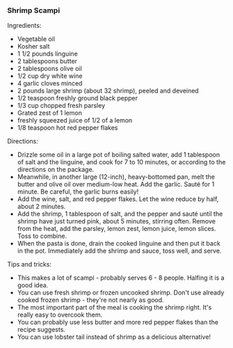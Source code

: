### Shrimp Scampi

Ingredients:
- Vegetable oil
- Kosher salt
- 1 1/2 pounds linguine 
- 2 tablespoons butter
- 2 tablespoons olive oil
- 1/2 cup dry white wine
- 4 garlic cloves minced
- 2 pounds large shrimp (about 32 shrimp), peeled and deveined
- 1/2 teaspoon freshly ground black pepper
- 1/3 cup chopped fresh parsley
- Grated zest of 1 lemon
- freshly squeezed juice of 1/2 of a lemon 
- 1/8 teaspoon hot red pepper flakes

Directions:
- Drizzle some oil in a large pot of boiling salted water, add 1 tablespoon of salt and the linguine, and cook for 7 to 10 minutes, or according to the directions on the package.
- Meanwhile, in another large (12-inch), heavy-bottomed pan, melt the butter and olive oil over medium-low heat. Add the garlic. Sauté for 1 minute. Be careful, the garlic burns easily!
- Add the wine, salt, and red pepper flakes. Let the wine reduce by half, about 2 minutes. 
- Add the shrimp, 1 tablespoon of salt, and the pepper and sauté until the shrimp have just turned pink, about 5 minutes, stirring often. Remove from the heat, add the parsley, lemon zest, lemon juice, lemon slices. Toss to combine.
- When the pasta is done, drain the cooked linguine and then put it back in the pot. Immediately add the shrimp and sauce, toss well, and serve.

Tips and tricks: 
- This makes a lot of scampi - probably serves 6 - 8 people. Halfing it is a good idea.
- You can use fresh shrimp or frozen uncooked shrimp. Don't use already cooked frozen shrimp - they're not nearly as good. 
- The most important part of the meal is cooking the shrimp right. It's really easy to overcook them. 
- You can probably use less butter and more red pepper flakes than the recipe suggests.
- You can use lobster tail instead of shrimp as a delicious alternative!
